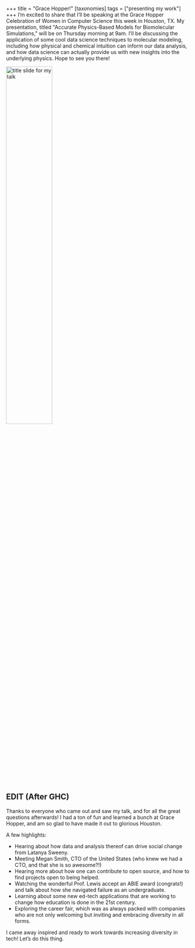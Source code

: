 +++
title = "Grace Hopper!"
[taxonomies]
tags = ["presenting my work"]
+++
I’m excited to share that I’ll be speaking at the Grace Hopper Celebration
of Women in Computer Science this week in Houston, TX. My presentation,
titled "Accurate Physics-Based Models for Biomolecular Simulations," will
be on Thursday morning at 9am. I’ll be discussing the application of some
cool data science techniques to molecular modeling, including how physical
and chemical intuition can inform our data analysis, and how data science
can actually provide us with new insights into the underlying physics. Hope
to see you there!

<!-- more -->

<img class="center" src="/img/16-ghc-teaser.png" alt="title slide for my talk" width="50%"/>

## EDIT (After GHC)

Thanks to everyone who came out and saw my talk, and for all the great
questions afterwards! I had a ton of fun and learned a bunch at Grace
Hopper, and am so glad to have made it out to glorious Houston.

A few highlights:

* Hearing about how data and analysis thereof can drive social change from
Latanya Sweeny.
* Meeting Megan Smith, CTO of the United States (who knew we had a CTO, and
that she is so awesome?!)
* Hearing more about how one can contribute to open source, and how to find
projects open to being helped.
* Watching the wonderful Prof. Lewis accept an ABIE award (congrats!) and
talk about how she navigated failure as an undergraduate.
* Learning about some new ed-tech applications that are working to change how
education is done in the 21st century.
* Exploring the career fair, which was as always packed with companies who
are not only welcoming but inviting and embracing diversity in all forms.

I came away inspired and ready to work towards increasing diversity in
tech! Let’s do this thing.
